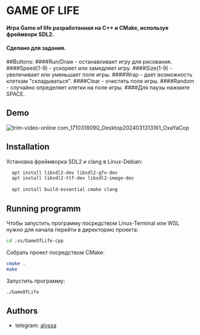 
# GAME OF LIFE 

#### Игра Game of life разработанная на C++ и CMake, используя фреймворк SDL2.
#### Сделано для задания.

##Buttons:
####Run/Draw - останавливает игру для рисования.
####Speed(1-9) - ускоряет или замедляет игру.
####Size(1-9) - увеличивает или уменьшает поле игры.
####Wrap - дает возможность клеткам "складываться".
####Clear - очистить поле игры.
####Random - случайно определяет клетки на поле игры.
####Для паузы нажмите SPACE.


## Demo


![trim-video-online com_1710318090_Desktop2024031313161_OxaYaCop](https://github.com/alisaosipova/GameOfLife-cpp/assets/158164897/1859f752-4845-4991-81b0-40527c839bde)


## Installation

Установка фреймворка SDL2 и clang в Linux-Debian:

```bash
  apt install libsdl2-dev libsdl2-gfx-dev 
  apt install libsdl2-ttf-dev libsdl2-image-dev
  
  apt install build-essential cmake clang
```

    
## Running programm

Чтобы запустить программу посредством Linux-Terminal или WSL нужно для начала перейти в директорию проекта:

```bash
cd .vs/GameOfLife-cpp
```
Собрать проект посредством CMake:
```bash
cmake .
make
```
Запустить программу:
```bash
./GameOfLife
```


## Authors

- telegram: [alyssa](https://t.me/alyssaosipova)

